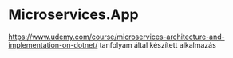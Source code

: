 # Microservices.App
https://www.udemy.com/course/microservices-architecture-and-implementation-on-dotnet/ tanfolyam által készített alkalmazás
